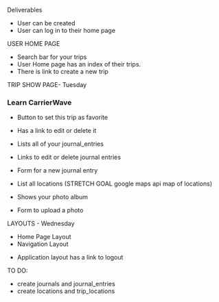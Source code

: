 Deliverables

- User can be created
- User can log in to their home page

USER HOME PAGE
- Search bar for your trips
- User Home page has an index of their trips.
- There is link to create a new trip

TRIP SHOW PAGE- Tuesday
### Learn CarrierWave ###
* Button to set this trip as favorite
* Has a link to edit or delete it
* Lists all of your journal_entries
* Links to edit or delete journal entries
* Form for a new journal entry
* List all locations (STRETCH GOAL google maps api map of locations)

* Shows your photo album
* Form to upload a photo



LAYOUTS - Wednesday
* Home Page Layout
* Navigation Layout
- Application layout has a link to logout

TO DO:
* create journals and journal_entries
* create locations and trip_locations
